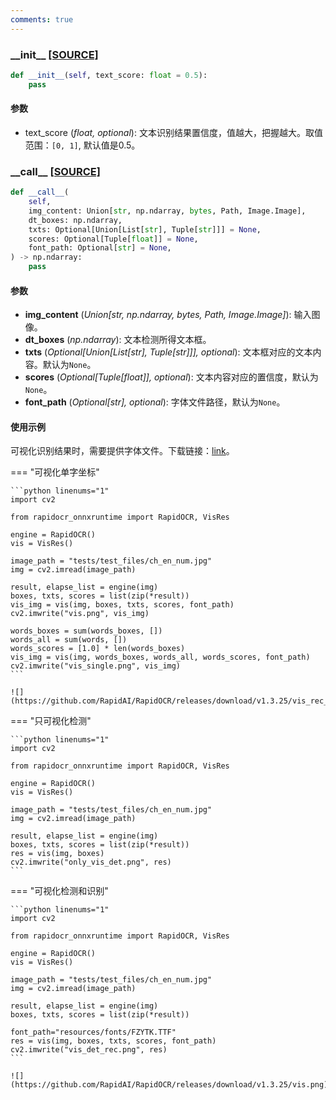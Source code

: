 ```yaml
---
comments: true
---
```


### **\_\_init\_\_** [[SOURCE]](https://github.com/RapidAI/RapidOCR/blob/ac5547345bf6609818dcb0cd9c5af93db3d17a6f/python/rapidocr_onnxruntime/utils/vis_res.py#L20)

```python linenums="1"
def __init__(self, text_score: float = 0.5):
    pass
```

#### 参数

- text_score (*float, optional*): 文本识别结果置信度，值越大，把握越大。取值范围：`[0, 1]`, 默认值是0.5。

### **\_\_call\_\_** [[SOURCE]](https://github.com/RapidAI/RapidOCR/blob/ac5547345bf6609818dcb0cd9c5af93db3d17a6f/python/rapidocr_onnxruntime/utils/vis_res.py#L24)

```python linenums="1"
def __call__(
    self,
    img_content: Union[str, np.ndarray, bytes, Path, Image.Image],
    dt_boxes: np.ndarray,
    txts: Optional[Union[List[str], Tuple[str]]] = None,
    scores: Optional[Tuple[float]] = None,
    font_path: Optional[str] = None,
) -> np.ndarray:
    pass
```

#### 参数

- **img_content** (*Union[str, np.ndarray, bytes, Path, Image.Image]*): 输入图像。
- **dt_boxes** (*np.ndarray*): 文本检测所得文本框。
- **txts** (*Optional[Union[List[str], Tuple[str]]], optional*): 文本框对应的文本内容。默认为`None`。
- **scores** (*Optional[Tuple[float]], optional*): 文本内容对应的置信度，默认为`None`。
- **font_path** (*Optional[str], optional*): 字体文件路径，默认为`None`。

#### 使用示例

可视化识别结果时，需要提供字体文件。下载链接：[link](https://github.com/RapidAI/RapidOCR/releases/download/v1.1.0/FZYTK.TTF)。

=== "可视化单字坐标"

    ```python linenums="1"
    import cv2

    from rapidocr_onnxruntime import RapidOCR, VisRes

    engine = RapidOCR()
    vis = VisRes()

    image_path = "tests/test_files/ch_en_num.jpg"
    img = cv2.imread(image_path)

    result, elapse_list = engine(img)
    boxes, txts, scores = list(zip(*result))
    vis_img = vis(img, boxes, txts, scores, font_path)
    cv2.imwrite("vis.png", vis_img)

    words_boxes = sum(words_boxes, [])
    words_all = sum(words, [])
    words_scores = [1.0] * len(words_boxes)
    vis_img = vis(img, words_boxes, words_all, words_scores, font_path)
    cv2.imwrite("vis_single.png", vis_img)
    ```

    ![](https://github.com/RapidAI/RapidOCR/releases/download/v1.3.25/vis_rec_word_box.png)

=== "只可视化检测"

    ```python linenums="1"
    import cv2

    from rapidocr_onnxruntime import RapidOCR, VisRes

    engine = RapidOCR()
    vis = VisRes()

    image_path = "tests/test_files/ch_en_num.jpg"
    img = cv2.imread(image_path)

    result, elapse_list = engine(img)
    boxes, txts, scores = list(zip(*result))
    res = vis(img, boxes)
    cv2.imwrite("only_vis_det.png", res)
    ```

=== "可视化检测和识别"

    ```python linenums="1"
    import cv2

    from rapidocr_onnxruntime import RapidOCR, VisRes

    engine = RapidOCR()
    vis = VisRes()

    image_path = "tests/test_files/ch_en_num.jpg"
    img = cv2.imread(image_path)

    result, elapse_list = engine(img)
    boxes, txts, scores = list(zip(*result))

    font_path="resources/fonts/FZYTK.TTF"
    res = vis(img, boxes, txts, scores, font_path)
    cv2.imwrite("vis_det_rec.png", res)
    ```

    ![](https://github.com/RapidAI/RapidOCR/releases/download/v1.3.25/vis.png)

